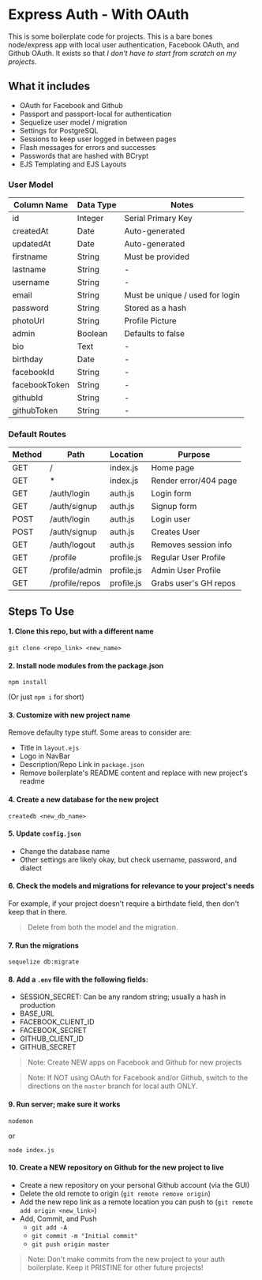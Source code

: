 # Express Auth - With OAuth

This is some boilerplate code for projects. This is a bare bones node/express app with local user authentication, Facebook OAuth, and Github OAuth. It exists so that *I don't have to start from scratch on my projects*.

## What it includes

* OAuth for Facebook and Github
* Passport and passport-local for authentication
* Sequelize user model / migration
* Settings for PostgreSQL
* Sessions to keep user logged in between pages
* Flash messages for errors and successes
* Passwords that are hashed with BCrypt
* EJS Templating and EJS Layouts

### User Model

| Column Name | Data Type | Notes |
| --------------- | ------------- | ------------------------------ |
| id | Integer | Serial Primary Key |
| createdAt | Date | Auto-generated |
| updatedAt | Date | Auto-generated |
| firstname | String | Must be provided |
| lastname | String | - |
| username | String | - |
| email | String | Must be unique / used for login |
| password | String | Stored as a hash |
| photoUrl | String | Profile Picture |
| admin | Boolean | Defaults to false |
| bio | Text | - |
| birthday | Date | - |
| facebookId | String | - |
| facebookToken | String | - |
| githubId | String | - |
| githubToken | String | - |

### Default Routes

| Method | Path | Location | Purpose |
| ------ | ---------------- | -------------- | ------------------- |
| GET | / | index.js | Home page |
| GET | * | index.js | Render error/404 page |
| GET | /auth/login | auth.js | Login form |
| GET | /auth/signup | auth.js | Signup form |
| POST | /auth/login | auth.js | Login user |
| POST | /auth/signup | auth.js | Creates User |
| GET | /auth/logout | auth.js | Removes session info |
| GET | /profile | profile.js | Regular User Profile |
| GET | /profile/admin | profile.js | Admin User Profile |
| GET | /profile/repos | profile.js | Grabs user's GH repos |

## Steps To Use

#### 1. Clone this repo, but with a different name

```
git clone <repo_link> <new_name>
```

#### 2. Install node modules from the package.json

```
npm install
```

(Or just `npm i` for short)

#### 3. Customize with new project name

Remove defaulty type stuff. Some areas to consider are:

* Title in `layout.ejs`
* Logo in NavBar
* Description/Repo Link in `package.json`
* Remove boilerplate's README content and replace with new project's readme

#### 4. Create a new database for the new project

```
createdb <new_db_name>
```

#### 5. Update `config.json`

* Change the database name
* Other settings are likely okay, but check username, password, and dialect

#### 6. Check the models and migrations for relevance to your project's needs

For example, if your project doesn't require a birthdate field, then don't keep that in there. 

> Delete from both the model and the migration.

#### 7. Run the migrations

```
sequelize db:migrate
```

#### 8. Add a `.env` file with the following fields:

* SESSION_SECRET: Can be any random string; usually a hash in production
* BASE_URL
* FACEBOOK_CLIENT_ID
* FACEBOOK_SECRET
* GITHUB_CLIENT_ID
* GITHUB_SECRET

> Note: Create NEW apps on Facebook and Github for new projects

> Note: If NOT using OAuth for Facebook and/or Github, switch to the directions on the `master` branch for local auth ONLY.

#### 9. Run server; make sure it works

```
nodemon
```

or

```
node index.js
```

#### 10. Create a NEW repository on Github for the new project to live

* Create a new repository on your personal Github account (via the GUI)
* Delete the old remote to origin (`git remote remove origin`)
* Add the new repo link as a remote location you can push to (`git remote add origin <new_link>`)
* Add, Commit, and Push
    * `git add -A`
    * `git commit -m "Initial commit"`
    * `git push origin master`



> Note: Don't make commits from the new project to your auth boilerplate. Keep it PRISTINE for other future projects!



